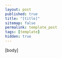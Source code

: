 ```yaml
---
layout: post
published: true
title: "[title]"
sitemap: false
permalink: template_post
tags: [template]
hidden: true
---
```


[body]
